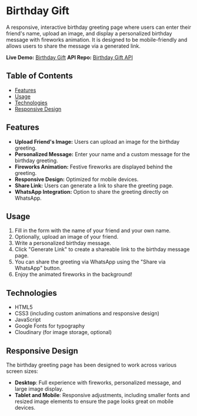 # Birthday Gift

A responsive, interactive birthday greeting page where users can enter their friend's name, upload an image, and display a personalized birthday message with fireworks animation. It is designed to be mobile-friendly and allows users to share the message via a generated link.

**Live Demo:** [Birthday Gift](https://friend-birthday-gift.vercel.app/)
**API Repo:** [Birthday Gift API](https://github.com/AnwarRizk/Birthday-gift-API)

## Table of Contents

- [Features](#features)
- [Usage](#usage)
- [Technologies](#technologies)
- [Responsive Design](#responsive-design)

## Features

- **Upload Friend's Image:** Users can upload an image for the birthday greeting.
- **Personalized Message:** Enter your name and a custom message for the birthday greeting.
- **Fireworks Animation:** Festive fireworks are displayed behind the greeting.
- **Responsive Design:** Optimized for mobile devices.
- **Share Link:** Users can generate a link to share the greeting page.
- **WhatsApp Integration:** Option to share the greeting directly on WhatsApp.

## Usage

1. Fill in the form with the name of your friend and your own name.
2. Optionally, upload an image of your friend.
3. Write a personalized birthday message.
4. Click "Generate Link" to create a shareable link to the birthday message page.
5. You can share the greeting via WhatsApp using the "Share via WhatsApp" button.
6. Enjoy the animated fireworks in the background!

## Technologies

- HTML5
- CSS3 (including custom animations and responsive design)
- JavaScript
- Google Fonts for typography
- Cloudinary (for image storage, optional)

## Responsive Design

The birthday greeting page has been designed to work across various screen sizes:

- **Desktop**: Full experience with fireworks, personalized message, and large image display.
- **Tablet and Mobile**: Responsive adjustments, including smaller fonts and resized image elements to ensure the page looks great on mobile devices.
